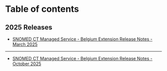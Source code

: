 # Table of contents

## 2025 Releases <a href="#id-2025" id="id-2025"></a>

* [SNOMED CT Managed Service - Belgium Extension Release Notes - March 2025](README.md)

***

* [SNOMED CT Managed Service - Belgium Extension Release Notes - October 2025](snomed-ct-managed-service-belgium-extension-release-notes-october-2025.md)
